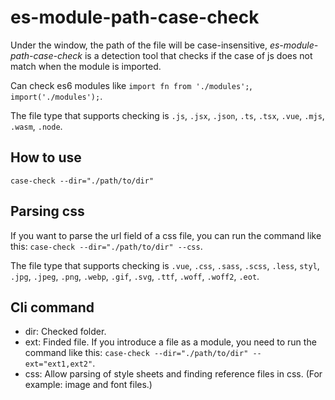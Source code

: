 # es-module-path-case-check

Under the window, the path of the file will be case-insensitive, *es-module-path-case-check* is a detection tool that checks if the case of js does not match when the module is imported.   

Can check es6 modules like `import fn from './modules';`, `import('./modules');`.   

The file type that supports checking is `.js`, `.jsx`, `.json`, `.ts`, `.tsx`, `.vue`, `.mjs`, `.wasm`, `.node`.

## How to use

`case-check --dir="./path/to/dir"`

## Parsing css

If you want to parse the url field of a css file, you can run the command like this: `case-check --dir="./path/to/dir" --css`.   

The file type that supports checking is `.vue`, `.css`, `.sass`, `.scss`, `.less`, `styl`, `.jpg`, `.jpeg`, `.png`, `.webp`, `.gif`, `.svg`, `.ttf`, `.woff`, `.woff2`, `.eot`.   

## Cli command

* dir: Checked folder.
* ext: Finded file. If you introduce a file as a module, you need to run the command like this: `case-check --dir="./path/to/dir" --ext="ext1,ext2"`.
* css: Allow parsing of style sheets and finding reference files in css. (For example: image and font files.)
